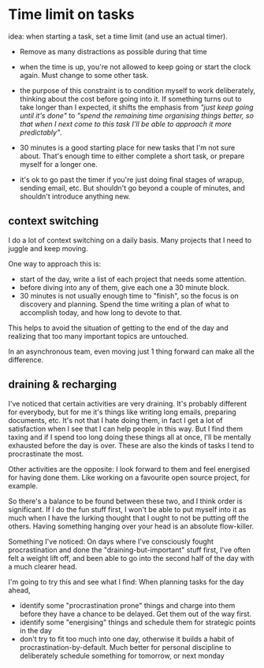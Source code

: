 # Time limit on tasks

idea: when starting a task, set a time limit (and use an actual timer).

- Remove as many distractions as possible during that time
- when the time is up, you're not allowed to keep going or start the clock again. Must change to some other task.
- the purpose of this constraint is to condition myself to work deliberately, thinking about the cost before going into it. If something turns out to take longer than I expected, it shifts the emphasis from _"just keep going until it's done"_ to _"spend the remaining time organising things better, so that when I next come to this task I'll be able to approach it more predictably"_.

- 30 minutes is a good starting place for new tasks that I'm not sure about. That's enough time to either complete a short task, or prepare myself for a longer one.

- it's ok to go past the timer if you're just doing final stages of wrapup, sending email, etc. But shouldn't go beyond a couple of minutes, and shouldn't introduce anything new.

## context switching

I do a lot of context switching on a daily basis. Many projects that I need to juggle and keep moving.

One way to approach this is:

- start of the day, write a list of each project that needs some attention.
- before diving into any of them, give each one a 30 minute block.
- 30 minutes is not usually enough time to "finish", so the focus is on discovery and planning. Spend the time writing a plan of what to accomplish today, and how long to devote to that.

This helps to avoid the situation of getting to the end of the day and realizing that too many important topics are untouched.

In an asynchronous team, even moving just 1 thing forward can make all the difference.

## draining & recharging

I've noticed that certain activities are very draining. It's probably different for everybody, but for me it's things like writing long emails, preparing documents, etc. It's not that I hate doing them, in fact I get a lot of satisfaction when I see that I can help people in this way. But I find them taxing and if I spend too long doing these things all at once, I'll be mentally exhausted before the day is over. These are also the kinds of tasks I tend to procrastinate the most.

Other activities are the opposite: I look forward to them and feel energised for having done them. Like working on a favourite open source project, for example.

So there's a balance to be found between these two, and I think order is significant. If I do the fun stuff first, I won't be able to put myself into it as much when I have the lurking thought that I ought to not be putting off the others. Having something hanging over your head is an absolute flow-killer.

Something I've noticed: On days where I've consciously fought procrastination and done the "draining-but-important" stuff first, I've often felt a weight lift off, and been able to go into the second half of the day with a much clearer head.

I'm going to try this and see what I find: When planning tasks for the day ahead,

- identify some "procrastination prone" things and charge into them before they have a chance to be delayed. Get them out of the way first.
- identify some "energising" things and schedule them for strategic points in the day
- don't try to fit too much into one day, otherwise it builds a habit of procrastination-by-default. Much better for personal discipline to deliberately schedule something for tomorrow, or next monday
